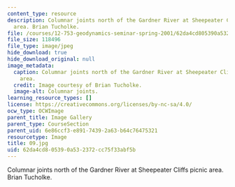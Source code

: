```yaml
---
content_type: resource
description: Columnar joints north of the Gardner River at Sheepeater Cliffs picnic
  area. Brian Tucholke.
file: /courses/12-753-geodynamics-seminar-spring-2001/62da4cd805390a532372cc75f33abf5b_09.jpg
file_size: 118496
file_type: image/jpeg
hide_download: true
hide_download_original: null
image_metadata:
  caption: Columnar joints north of the Gardner River at Sheepeater Cliffs picnic
    area.
  credit: Image courtesy of Brian Tucholke.
  image-alt: Columnar joints.
learning_resource_types: []
license: https://creativecommons.org/licenses/by-nc-sa/4.0/
ocw_type: OCWImage
parent_title: Image Gallery
parent_type: CourseSection
parent_uid: 6e86ccf3-e891-7439-2a63-b64c76475321
resourcetype: Image
title: 09.jpg
uid: 62da4cd8-0539-0a53-2372-cc75f33abf5b
---
```

Columnar joints north of the Gardner River at Sheepeater Cliffs picnic area. Brian Tucholke.